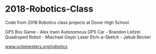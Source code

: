 # 2018-Robotics-Class
Code from 2018 Robotics class projects at Dover High School

GPS Box Game - Alex Irwin
Autonomous GPS Car - Brandon Leitzel
Quadruped Robot - Miachael Geyer
Laser Etch-a-Sketch - Jakub Becker

www.octomesters.org/robotics
